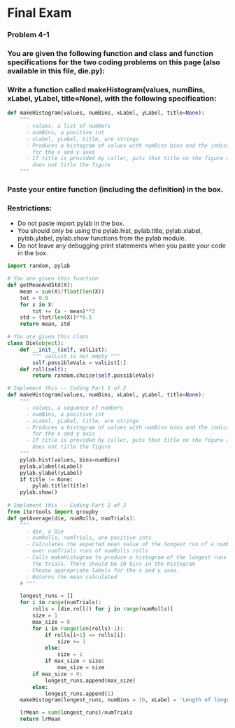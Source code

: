 # Final Exam

### Problem 4-1
### You are given the following function and class and function specifications for the two coding problems on this page (also available in this file, die.py):

### Write a function called makeHistogram(values, numBins, xLabel, yLabel, title=None), with the following specification:

```py
def makeHistogram(values, numBins, xLabel, yLabel, title=None):
    """
      - values, a list of numbers
      - numBins, a positive int
      - xLabel, yLabel, title, are strings
      - Produces a histogram of values with numBins bins and the indicated labels
        for the x and y axes
      - If title is provided by caller, puts that title on the figure and otherwise
        does not title the figure
    """
```

### Paste your entire function (including the definition) in the box.

### Restrictions:

- Do not paste import pylab in the box.
- You should only be using the pylab.hist, pylab.title, pylab.xlabel, pylab.ylabel, pylab.show functions from the pylab module.
- Do not leave any debugging print statements when you paste your code in the box.

```py
import random, pylab

# You are given this function
def getMeanAndStd(X):
    mean = sum(X)/float(len(X))
    tot = 0.0
    for x in X:
        tot += (x - mean)**2
    std = (tot/len(X))**0.5
    return mean, std

# You are given this class
class Die(object):
    def __init__(self, valList):
        """ valList is not empty """
        self.possibleVals = valList[:]
    def roll(self):
        return random.choice(self.possibleVals)

# Implement this -- Coding Part 1 of 2
def makeHistogram(values, numBins, xLabel, yLabel, title=None):
    """
      - values, a sequence of numbers
      - numBins, a positive int
      - xLabel, yLabel, title, are strings
      - Produces a histogram of values with numBins bins and the indicated labels
        for the x and y axis
      - If title is provided by caller, puts that title on the figure and otherwise
        does not title the figure
    """
    pylab.hist(values, bins=numBins)
    pylab.xlabel(xLabel)
    pylab.ylabel(yLabel)
    if title != None:
        pylab.title(title)
    pylab.show()    
                    
# Implement this -- Coding Part 2 of 2
from itertools import groupby
def getAverage(die, numRolls, numTrials):
    """
      - die, a Die
      - numRolls, numTrials, are positive ints
      - Calculates the expected mean value of the longest run of a number
        over numTrials runs of numRolls rolls
      - Calls makeHistogram to produce a histogram of the longest runs for all
        the trials. There should be 10 bins in the histogram
      - Choose appropriate labels for the x and y axes.
      - Returns the mean calculated
    # """

    longest_runs = []
    for i in range(numTrials):
        rolls = [die.roll() for j in range(numRolls)]
        size = 1
        max_size = 0
        for i in range(len(rolls)-1):
            if rolls[i+1] == rolls[i]:
                size += 1
            else: 
                size = 1
            if max_size < size:
                max_size = size
        if max_size > 0:
            longest_runs.append(max_size)
        else:
            longest_runs.append(1)
    makeHistogram(longest_runs, numBins = 10, xLabel = 'Length of longest run', yLabel = 'frequency', title = 'Histogram of longest runs')

    lrMean = sum(longest_runs)/numTrials
    return lrMean
```